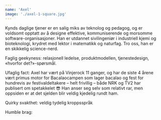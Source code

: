 ```yaml
---
name: 'Axel'
image: './axel-1-square.jpg'
---
```


Kynds daglige tjener er en salig miks av teknolog og pedagog, og er voldsomt opptatt av å designe effektive, kommuniserende og morsomme software-organisasjoner. Han er utdannet sivilingeniør i industriell kjemi og bioteknologi, krydret med lektor i matematikk og naturfag. Tro oss, han er en skikkelig science-nerd.

Faglig geekyness: relasjonell ledelse, produktmodellen, tjenestedesign, «hvorfor det?»-spørsmål.

Ufaglig fact: Axel har vært på Vinjerock 11 ganger, og har de siste 4 årene vært primus motor for Bacalaocampen som lager bacalao og fest for hundrevis av festivaldeltakere – helt frivillig – både NRK og TV2 har publisert om spetakkelet 😎 Han anser seg selv som relativt rar, men oppsiden er at det sjelden blir veldig kjedelig rundt ham.

Quirky svakthet: veldig tydelig kroppsspråk

Humble brag:
